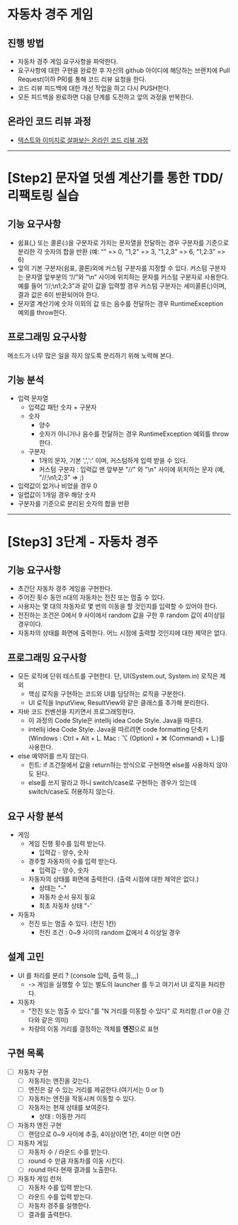 # 자동차 경주 게임

## 진행 방법

* 자동차 경주 게임 요구사항을 파악한다.
* 요구사항에 대한 구현을 완료한 후 자신의 github 아이디에 해당하는 브랜치에 Pull Request(이하 PR)를 통해 코드 리뷰 요청을 한다.
* 코드 리뷰 피드백에 대한 개선 작업을 하고 다시 PUSH한다.
* 모든 피드백을 완료하면 다음 단계를 도전하고 앞의 과정을 반복한다.

## 온라인 코드 리뷰 과정

* [텍스트와 이미지로 살펴보는 온라인 코드 리뷰 과정](https://github.com/next-step/nextstep-docs/tree/master/codereview)

---

# [Step2] 문자열 덧셈 계산기를 통한 TDD/리팩토링 실습

## 기능 요구사항

* 쉼표(,) 또는 콜론(:)을 구분자로 가지는 문자열을 전달하는 경우 구분자를 기준으로 분리한 각 숫자의 합을 반환 (예: “” => 0, "1,2" => 3, "1,2,3" => 6, “1,2:3” => 6)
* 앞의 기본 구분자(쉼표, 콜론)외에 커스텀 구분자를 지정할 수 있다. 커스텀 구분자는 문자열 앞부분의 “//”와 “\n” 사이에 위치하는 문자를 커스텀 구분자로 사용한다. 예를 들어 “//;\n1;2;3”과 같이
  값을 입력할 경우 커스텀 구분자는 세미콜론(;)이며, 결과 값은 6이 반환되어야 한다.
* 문자열 계산기에 숫자 이외의 값 또는 음수를 전달하는 경우 RuntimeException 예외를 throw한다.

## 프로그래밍 요구사항

메소드가 너무 많은 일을 하지 않도록 분리하기 위해 노력해 본다.

## 기능 분석

* 입력 문자열
    * 입력값 패턴 숫자 + 구분자
    * 숫자
        * 양수
        * 숫자가 아니거나 음수를 전달하는 경우 RuntimeException 예외를 throw 한다.
    * 구분자
        * 1개의 문자, 기본 ',',':' 이며, 커스텀하게 입력 받을 수 있다.
        * 커스텀 구분자 : 입력값 맨 앞부분 "//" 와 "\n" 사이에 위치하는 문자 (예, "//;\n1;2;3" => ;)
* 입력값이 없거나 비었을 경우 0
* 일렵값이 1개일 경우 해당 숫자
* 구분자를 기준으로 분리된 숫자의 합을 반환

---
# [Step3] 3단계 - 자동차 경주

## 기능 요구사항
* 초간단 자동차 경주 게임을 구현한다.
* 주어진 횟수 동안 n대의 자동차는 전진 또는 멈출 수 있다.
* 사용자는 몇 대의 자동차로 몇 번의 이동을 할 것인지를 입력할 수 있어야 한다.
* 전진하는 조건은 0에서 9 사이에서 random 값을 구한 후 random 값이 4이상일 경우이다.
* 자동차의 상태를 화면에 출력한다. 어느 시점에 출력할 것인지에 대한 제약은 없다.

## 프로그래밍 요구사항
* 모든 로직에 단위 테스트를 구현한다. 단, UI(System.out, System.in) 로직은 제외
  * 핵심 로직을 구현하는 코드와 UI를 담당하는 로직을 구분한다.
  * UI 로직을 InputView, ResultView와 같은 클래스를 추가해 분리한다.
* 자바 코드 컨벤션을 지키면서 프로그래밍한다.
  * 이 과정의 Code Style은 intellij idea Code Style. Java을 따른다.
  * intellij idea Code Style. Java을 따르려면 code formatting 단축키(Windows : Ctrl + Alt + L. Mac : ⌥ (Option) + ⌘ (Command) + L.)를 사용한다.
* else 예약어를 쓰지 않는다.
  * 힌트: if 조건절에서 값을 return하는 방식으로 구현하면 else를 사용하지 않아도 된다.
  * else를 쓰지 말라고 하니 switch/case로 구현하는 경우가 있는데 switch/case도 허용하지 않는다.

## 요구 사항 분석
* 게임
    * 게임 진행 횟수를 입력 받는다.
      * 입력갑 - 양수, 숫자
    * 경주할 자동차의 수를 입력 받는다. 
      * 입력갑 - 양수, 숫자 
    * 자동자의 상태를 화면에 출력한다. (출력 시점에 대한 제약은 없다.)
      * 상태는 "-"
      * 자동차 순서 유지 필요
      * 최초 자동차 상태 "-'
* 자동자
    * 전진 또는 멈출 수 있다. (전진 1칸)
      * 전진 조건 : 0~9 사이의 random 값에서 4 이상일 경우

## 설계 고민 
* UI 를 처리를 분리 ? (console 입력, 출력 등,,,) 
  * -> 게임을 실행할 수 있는 별도의 launcher 를 두고 여기서 UI 로직을 처리한다.
* 자동차
  * "전진 또는 멈출 수 있다."를 "N 거리를 이동할 수 있다" 로 처리함.(1 or 0을 간다와 같은 의미)
  * 차량의 이동 거리를 결정하는 객체를 **엔진**으로 표현

## 구현 목록
- [ ] 자동차 구현
  - [ ] 자동자는 엔진을 갖는다.
  - [ ] 엔진은 갈 수 있는 거리를 제공한다.(여기서는 0 or 1)
  - [ ] 자동차는 엔진을 작동시켜 이동할 수 있다.
  - [ ] 자동차는 현재 상태를 보여준다.
    - 상태 : 이동한 거리
- [ ] 자동차 엔진 구현
  - [ ] 랜덤으로 0~9 사이에 추출, 4이상이면 1칸, 4미만 이면 0칸
- [ ] 자동차 게임
  - [ ] 자동차 수 / 라운드 수를 받는다.
  - [ ] round 수 만큼 자동차를 이동 시킨다.
  - [ ] round 마다 현재 결과를 노출한다.
- [ ] 자동차 게임 런처
  - [ ] 자동차 수를 입력 받는다.
  - [ ] 라운드 수를 입력 받는다. 
  - [ ] 자동차 경주를 실행한다.
  - [ ] 결과를 출력한다.
